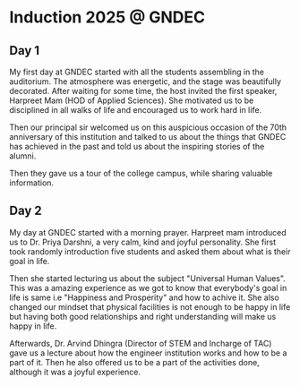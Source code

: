 # Induction 2025 @ GNDEC
## Day 1
My first day at GNDEC started with all the students assembling in the auditorium. The atmosphere was energetic, and the stage was beautifully decorated. After waiting for some time, the host invited the first speaker, Harpreet Mam (HOD of Applied Sciences). She motivated us to be disciplined in all walks of life and encouraged us to work hard in life.

Then our principal sir welcomed us on this auspicious occasion of the 70th anniversary of this institution and talked to us about the things that GNDEC has achieved in the past and told us about the inspiring stories of the alumni.

Then they gave us a tour of the college campus, while sharing valuable information.

## Day 2
My day at GNDEC started with a morning prayer. Harpreet mam introduced us to Dr. Priya Darshni, a very calm, kind and joyful personality. She first took randomly introduction five students
and asked them about what is their goal in life.

Then she started lecturing us about the subject "Universal Human Values". This was a amazing experience as we got to know that everybody's goal in life is same i.e "Happiness and Prosperity" and how to achive it. She also changed our mindset that physical facilities is not enough to be happy in life but having both good relationships and right understanding will make us happy in life.

Afterwards, Dr. Arvind Dhingra (Director of STEM and Incharge of TAC) gave us a lecture about how the engineer institution works and how to be a part of it. Then he also offered us to be a part of the activities done, although it was a joyful experience.
